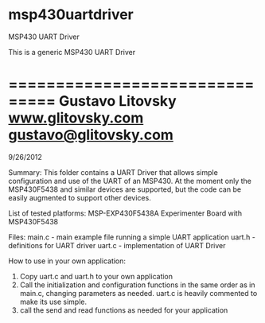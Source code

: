 msp430uartdriver
================

MSP430 UART Driver

This is a generic MSP430 UART Driver

===============================
Gustavo Litovsky
www.glitovsky.com
gustavo@glitovsky.com
===============================

9/26/2012

Summary:
This folder contains a UART Driver that allows simple
configuration and use of the UART of an MSP430. At the moment
only the MSP430F5438 and similar devices are supported, but the code
can be easily augmented to support other devices.

List of tested platforms:
MSP-EXP430F5438A Experimenter Board with MSP430F5438

Files:
main.c - main example file running a simple UART application
uart.h - definitions for UART driver
uart.c - implementation of UART Driver


How to use in your own application:
1) Copy uart.c and uart.h to your own application
2) Call the initialization and configuration functions in the same order as in main.c,
changing parameters as needed. uart.c is heavily commented to make its use simple.
3) call the send and read functions as needed for your application

